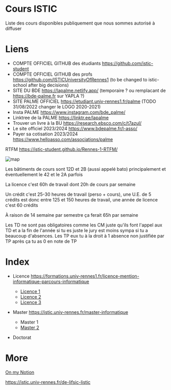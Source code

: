 # Cours ISTIC

Liste des cours disponibles publiquement que nous sommes autorisé à diffuser

# Liens

* COMPTE OFFICIEL GITHUB des étudiants https://github.com/istic-student 
* COMPTE OFFICIEL GITHUB des profs https://github.com/ISTICUniversityOfRennes1 (to be changed to istic-school after big decisions) 
* SITE DU BDE https://lapalme.netlify.app/ (temporaire ? ou remplacant de https://bde-palme.fr sur YAPLA ?)
* SITE PALME OFFICIEL https://etudiant.univ-rennes1.fr/palme (TODO 31/08/2022 changer le LOGO 2020-2021)
* Insta PALME https://www.instagram.com/bde_palme/
* Linktree de la PALME https://linktr.ee/lapalme
* Trouver un livre à la BU https://research.ebsco.com/c/t7azul/
* Le site officiel 2023/2024 https://www.bdepalme.fr/l-asso/
* Payer sa cotisation 2023/2024 https://www.helloasso.com/associations/palme

RTFM https://istic-student.github.io/Rennes-1-RTFM/

![map](map.png)

Les bâtiments de cours sont 12D et 2B (aussi appelé bato) principalement et éventuellement le 42 et le 2A parfois

La licence c'est 60h de travail dont 20h de cours par semaine

Un crédit c'est 25-30 heures de travail (perso + cours), une U.E. de 5 crédits est donc entre 125 et 150 heures de travail, une année de licence c'est 60 crédits

À raison de 14 semaine par semestre ça ferait 65h par semaine

Les TD ne sont pas obligatoires comme les CM juste qu'ils font l'appel aux TD et a la fin de l'année si tu es juste le jury est moins sympa si tu a beaucoup d'absences.  Les TP eux tu à la droit à 1 absence non justifiée par TP après ça tu as 0 en note de TP

# Index

- Licence https://formations.univ-rennes1.fr/licence-mention-informatique-parcours-informatique

  - [Licence 1](L1.md)
  - [Licence 2](L2.md)
  - [Licence 3](L3.md)

- Master https://istic.univ-rennes.fr/master-informatique

  - Master 1
  - [Master 2](M2.md)

- Doctorat

# More

[On my Notion](https://codewithadude.notion.site/Universit-mes-tudes-universitaires-bb2afc9619484bb0a2d801f2b807036c?pvs=4)

https://istic.univ-rennes.fr/de-lifsic-listic
